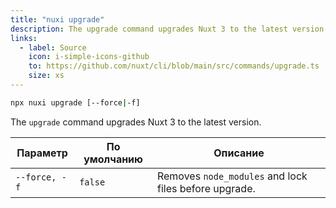 ```yaml
---
title: "nuxi upgrade"
description: The upgrade command upgrades Nuxt 3 to the latest version.
links:
  - label: Source
    icon: i-simple-icons-github
    to: https://github.com/nuxt/cli/blob/main/src/commands/upgrade.ts
    size: xs
---
```


```bash [Terminal]
npx nuxi upgrade [--force|-f]
```

The `upgrade` command upgrades Nuxt 3 to the latest version.

Параметр      | По умолчанию | Описание
--------------|--------------|------------------------------------------------------
`--force, -f` | `false`      | Removes `node_modules` and lock files before upgrade.
